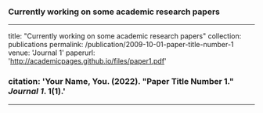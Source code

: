 ### Currently working on some academic research papers

---

title: "Currently working on some academic research papers"
collection: publications
permalink: /publication/2009-10-01-paper-title-number-1
venue: 'Journal 1'
paperurl: 'http://academicpages.github.io/files/paper1.pdf'
### citation: 'Your Name, You. (2022). &quot;Paper Title Number 1.&quot; <i>Journal 1</i>. 1(1).'


---
